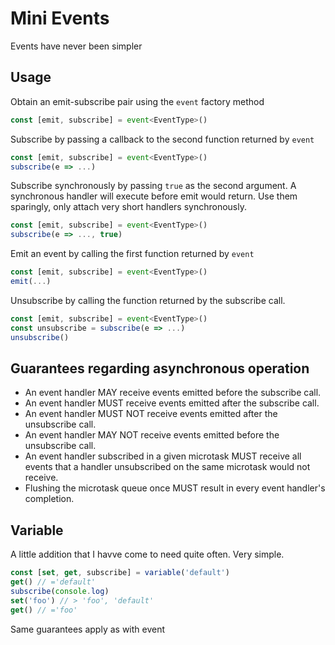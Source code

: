 # Mini Events
Events have never been simpler

## Usage
Obtain an emit-subscribe pair using the `event` factory method
```ts
const [emit, subscribe] = event<EventType>()
```

Subscribe by passing a callback to the second function returned by `event`
```ts
const [emit, subscribe] = event<EventType>()
subscribe(e => ...)
```

Subscribe synchronously by passing `true` as the second argument. A synchronous handler will
execute before emit would return. Use them sparingly, only attach very short handlers
synchronously.
```ts
const [emit, subscribe] = event<EventType>()
subscribe(e => ..., true)
```

Emit an event by calling the first function returned by `event`
```ts
const [emit, subscribe] = event<EventType>()
emit(...)
```

Unsubscribe by calling the function returned by the subscribe call.
```ts
const [emit, subscribe] = event<EventType>()
const unsubscribe = subscribe(e => ...)
unsubscribe()
```

## Guarantees regarding asynchronous operation
- An event handler MAY receive events emitted before the subscribe call.
- An event handler MUST receive events emitted after the subscribe call.
- An event handler MUST NOT receive events emitted after the unsubscribe call.
- An event handler MAY NOT receive events emitted before the unsubscribe call.
- An event handler subscribed in a given microtask MUST receive all events that a handler
unsubscribed on the same microtask would not receive.
- Flushing the microtask queue once MUST result in every event handler's completion.

## Variable
A little addition that I havve come to need quite often. Very simple.
```ts
const [set, get, subscribe] = variable('default')
get() // ='default'
subscribe(console.log)
set('foo') // > 'foo', 'default'
get() // ='foo'
```
Same guarantees apply as with event